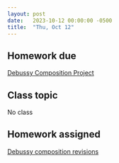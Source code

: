 ```yaml
---
layout: post
date:   2023-10-12 00:00:00 -0500
title:  "Thu, Oct 12"
---
```


## Homework due

[Debussy Composition Project](https://www.google.com)

## Class topic

No class

## Homework assigned

[Debussy composition revisions](https://www.google.com)

